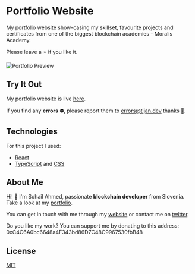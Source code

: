 # Portfolio Website
My portfolio website show-casing my skillset, favourite projects and certificates from one of the biggest blockchain academies - Moralis Academy. 

Please leave a ⭐ if you like it.

![Portfolio Preview](./portfolio-preview.png)

## Try It Out
My portfolio website is live [here]().

If you find any **errors** ⛔, please report them to [errors@tijan.dev](mailto:errors@tijan.dev) thanks 🙏.

## Technologies
For this project I used:
- [React](https://reactjs.org/)
- [TypeScript](https://www.typescriptlang.org/) and [CSS](https://developer.mozilla.org/en-US/docs/Web/CSS)

## About Me
Hi! 👋 I'm Sohail Ahmed, passionate **blockchain developer** from Slovenia. Take a look at my [portfolio](https://tijan.dev).

You can get in touch with me through my [website](https://tijan.dev) or contact me on [twitter](https://twitter.com/0xTijan).

Do you like my work? You can support me by donating to this address: 0xC4C6A0bc6648a4F343bd86D7C48C9967530fbB48

## License
[MIT](https://choosealicense.com/licenses/mit/)
